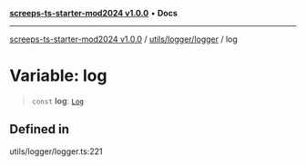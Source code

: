 [**screeps-ts-starter-mod2024 v1.0.0**](../../../../README.md) • **Docs**

***

[screeps-ts-starter-mod2024 v1.0.0](../../../../modules.md) / [utils/logger/logger](../README.md) / log

# Variable: log

> `const` **log**: [`Log`](../classes/Log.md)

## Defined in

utils/logger/logger.ts:221
